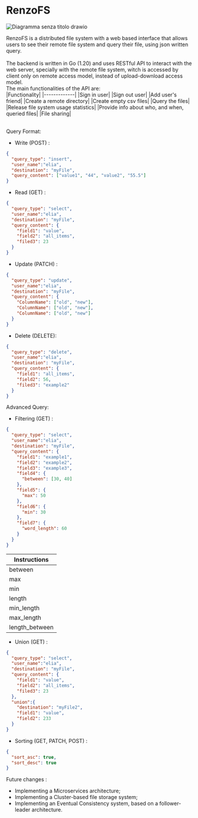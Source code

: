 # RenzoFS


![Diagramma senza titolo drawio](https://github.com/Elia-Renzoni/RenzoFS/assets/118525453/3cd2ba5c-f996-4379-98b5-5c254a446978)
<br>

RenzoFS is a distributed file system with a web based interface that allows users to see their remote file system and query their file, using json written query. <br>
<br>
The backend is written in Go (1.20) and uses RESTful API to interact with the web server, specially with the remote file system, witch is accessed by client only on remote access model, instead of upload-download access model. <br>
The main functionalities of the API are: <br>
|Functionality|
|-------------|
|Sign in user|
|Sign out user|
|Add user's friend|
|Create a remote directory|
|Create empty csv files|
|Query the files|
|Release file system usage statistics|
|Provide info about who, and when, queried files|
|File sharing|

<br>
Query Format: <br>

* Write (POST) : <br>
```json
{
  "query_type": "insert",
  "user_name":"elia",
  "destination": "myFile",
  "query_content": ["value1", "44", "value2", "55.5"]
}
```

* Read (GET) : <br>
```json
{
  "query_type": "select",
  "user_name":"elia",
  "destination": "myFile",
  "query_content": {
    "field1": "value",
    "field2": "all_items",
    "filed3": 23
  }
}
```
* Update (PATCH) : <br>
```json
{
  "query_type": "update",
  "user_name":"elia",
  "destination": "myFile",
  "query_content": {
    "ColumnName": ["old", "new"],
    "ColumnName": ["old", "new"],
    "ColumnName": ["old", "new"]
  }  
}
```
* Delete (DELETE): <br>
```json
{
  "query_type": "delete",
  "user_name":"elia",
  "destination": "myFile",
  "query_content": {
    "field1": "all_items",
    "field2": 56,
    "filed3": "example2"
  }
}
```
Advanced Query: <br>
* Filtering (GET) : 
```json
{
  "query_type": "select",
  "user_name":"elia",
  "destination": "myFile",
  "query_content": {
    "field1": "example1",
    "field2": "example2",
    "field3": "example3",
    "field4": {
      "between": [30, 40]
    },
    "field5": {
      "max": 50
    },
    "field6": {
      "min": 30
    },
    "field7": {
      "word_length": 60
    }
  }
}
```
|Instructions|
|------------|
|between|
|max|
|min|
|length|
|min_length|
|max_length|
|length_between|
* Union (GET) : <br>
```json
{
  "query_type": "select",
  "user_name":"elia",
  "destination": "myFile",
  "query_content": {
    "field1": "value",
    "field2": "all_items",
    "filed3": 23
  },
  "union":{
    "destination": "myFile2",
    "field1": "value",
    "field2": 233
  }
}
```
* Sorting (GET, PATCH, POST) : <br>
```json
{
  "sort_asc": true,
  "sort_desc": true
}
```

Future changes : <br>
* Implementing a Microservices architecture;
* Implementing a Cluster-based file storage system;
* Implementing an Eventual Consistency system, based on a follower-leader architecture.
